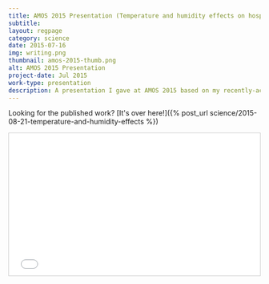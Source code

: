 ```yaml
---
title: AMOS 2015 Presentation (Temperature and humidity effects on hospital morbidity in Darwin, Australia)
subtitle:
layout: regpage
category: science
date: 2015-07-16
img: writing.png
thumbnail: amos-2015-thumb.png
alt: AMOS 2015 Presentation
project-date: Jul 2015
work-type: presentation
description: A presentation I gave at AMOS 2015 based on my recently-accepted honours paper.
---
```

<!-- <div markdown="0" style="text-align:center; position: relative; height: 0; padding-bottom: 56.25%;">
	<iframe style="position: absolute; top: 0; left: 0; width: 100%; height: 100%;" src="https://docs.google.com/viewer?srcid=0B7wTvP3udJl0ZXFOTTFHbEt3ckE&pid=explorer&efh=false&a=v&chrome=false&embedded=true"></iframe>
</div> -->

Looking for the published work? [It's over here!]({% post_url science/2015-08-21-temperature-and-humidity-effects %})

<div markdown="0" style="text-align:center; position: relative; height: 0; padding-bottom: 56.25%; border:1px solid #CCC;">
	<iframe style="position: absolute; top: 0; left: 0; width: 100%; height: 100%;" src="//www.slideshare.net/slideshow/embed_code/key/5SIHcR5jAxgZHk" frameborder="0" marginwidth="0" marginheight="0" scrolling="no"></iframe>
	<div style="margin-bottom:5px"> <strong> <a href="//www.slideshare.net/Rensa/amos2015presentation" title="amos-2015-presentation" target="_blank">amos-2015-presentation</a> </strong> from <strong><a href="//www.slideshare.net/Rensa" target="_blank">Rensa</a></strong> </div>
</div>